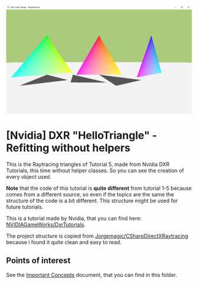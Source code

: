 ![Screenshot of Dx12 basic triangle using Raytracing on a Perspective Camera and with Per Instance Data](ReadmeMedia/screenshot.png)

# [Nvidia] DXR "HelloTriangle" - Refitting without helpers
This is the Raytracing triangles of Tutorial 5, made from Nvidia DXR Tutorials, this time without helper classes. So you can see the creation of every object used.

**Note** that the code of this tutorial is **quite different** from tutorial 1-5 because comes from a different source, so even if the topics are the same the structure of the code is a bit different. This structure might be used for future tutorials.

This is a tutorial made by Nvidia, that you can find here: [NVIDIAGameWorks/DxrTutorials](https://github.com/NVIDIAGameWorks/DxrTutorials).

The project structure is copied from [Jorgemagic/CSharpDirectXRaytracing](https://github.com/Jorgemagic/CSharpDirectXRaytracing) because i found it quite clean and easy to read.

## Points of interest
See the [Important Concepts](CONCEPTS.md) document, that you can find in this folder.
